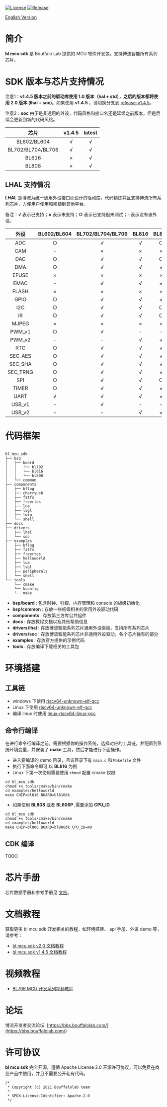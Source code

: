 [![License](https://img.shields.io/badge/License-Apache--2.0-brightgreen)](LICENSE)
[![Release](https://img.shields.io/github/v/tag/bouffalolab/bl_mcu_sdk?color=s&label=release)]()

[English Version](README.md)

# 简介

**bl mcu sdk** 是 Bouffalo Lab 提供的 MCU 软件开发包，支持博流智能所有系列芯片。

# SDK 版本与芯片支持情况

注意1：**v1.4.5 版本之前的驱动库使用 1.0 版本（hal + std），之后的版本都将使用 2.0 版本 (lhal + soc)**。如果使用 **v1.4.5** ，请切换分支到 [release-v1.4.5](https://github.com/bouffalolab/bl_mcu_sdk/tree/release_v1.4.5)。

注意2：**soc** 由于是非通用的外设，代码风格和接口名还是延续之前版本，但是后续会更新到新的代码风格。

|   芯片        |  v1.4.5  |  latest |
|:-------------:|:--------:|:-------:|
|BL602/BL604    |  √       |   √     |
|BL702/BL704/BL706 |  √    |   √     |
|BL616     |  ×            |   √     |
|BL808     |  ×            |   √     |

## LHAL 支持情况

**LHAL** 是博流为统一通用外设接口而设计的驱动库，代码精炼并且支持博流所有系列芯片，方便用户使用和移植到其他平台。

备注：**√** 表示已支持；**×** 表示未支持；**○** 表示已支持但未测试；**-** 表示没有该外设。

|   外设       |    BL602/BL604 |    BL702/BL704/BL706 |    BL616    |   BL808  |
|:------------:|:--------------:|:--------------------:|:-----------:|:--------:|
|  ADC         |      ○         |      √             |   √           |   ○      |
|  CAM         |      -         |      ×             |   ×           |   ×      |
|  DAC         |      ○         |      √             |   √           |   ○      |
|  DMA         |      ○         |      √             |   √           |   √      |
|  EFUSE       |      ×         |      ×             |   ×           |   ×      |
|  EMAC        |      -         |      √             |   √           |   √      |
|  FLASH       |      ×         |      ×             |   ×           |   ×      |
|  GPIO        |      ○         |      √             |   √           |   √      |
|  I2C         |      ○         |      √             |   √           |   ○      |
|  IR          |      ○         |      √             |   √           |   ○      |
|  MJPEG       |      ×         |      ×             |   ×           |   ×      |
|  PWM_v1      |      ○         |      √             |   -           |   -      |
|  PWM_v2      |      -         |      -             |   √           |   √      |
|  RTC         |      ○         |      √             |   √           |   √      |
|  SEC_AES     |      ○         |      √             |   √           |   √      |
|  SEC_SHA     |      ○         |      √             |   √           |   √      |
|  SEC_TRNG    |      ○         |      √             |   √           |   √      |
|  SPI         |      ○         |      √             |   √           |   ○      |
|  TIMER       |      ○         |      √             |   √           |   √      |
|  UART        |      √         |      √             |   √           |   √      |
|  USB_v1      |      -         |      √             |   -           |   -      |
|  USB_v2      |      -         |      -             |   √           |   √      |

# 代码框架

```

bl_mcu_sdk
├── bsp
│   ├── board
│   │   └── bl702
│   │   └── bl616
│   │   └── bl808
│   └── common
├── components
│   ├── bflog
│   ├── cherryusb
│   ├── fatfs
│   ├── freertos
│   ├── lua
│   ├── lvgl
│   ├── lwip
│   └── shell
├── docs
├── drivers
│   ├── lhal
│   └── soc
├── examples
│   ├── bflog
│   ├── fatfs
│   ├── freertos
│   ├── helloworld
│   ├── lua
│   ├── lvgl
│   ├── peripherals
│   └── shell
└── tools
    └── cmake
    └── kconfig
    └── make

```

- **bsp/board** : 包含时钟、引脚、内存管理和 console 的板级初始化
- **bsp/common** : 存放一些板级相关的常用外设驱动代码
- **components** : 存放第三方库公共组件
- **docs** : 存放教程文档以及其他帮助信息
- **drivers/lhal** : 存放博流智能系列芯片通用外设驱动，支持所有系列芯片
- **drivers/soc** : 存放博流智能系列芯片非通用外设驱动，各个芯片独有的部分
- **examples** : 存放官方提供的示例代码
- **tools** : 存放编译下载相关的工具包

# 环境搭建

## 工具链

- windows 下使用 [riscv64-unknown-elf-gcc](https://gitee.com/bouffalolab/toolchain_gcc_t-head_windows)
- Linux 下使用 [riscv64-unknown-elf-gcc](https://gitee.com/bouffalolab/toolchain_gcc_t-head_linux)
- 编译 linux 时使用 [linux-riscv64-linux-gcc](https://gitee.com/bouffalolab/linuxtoolchain_gcc_t-head)

## 命令行编译

在进行命令行编译之前，需要根据你的操作系统，选择对应的工具链，并配置到系统环境变量，并安装了 **make** 工具，然后才能进行下面操作。

- 进入要编译的 demo 目录，且该目录下有 `main.c` 和 `Makefile` 文件
- 执行下面命令即可,以 **BL616** 为例
- Linux 下第一次使用需要使用 `chmod` 配置 cmake 权限

```
cd bl_mcu_sdk
chmod +x tools/cmake/bin/cmake
cd examples/helloworld
make CHIP=bl616 BOARD=bl616dk
```

- 如果使用 **BL808** 或者 **BL606P** ,需要添加 **CPU_ID**

```
cd bl_mcu_sdk
chmod +x tools/cmake/bin/cmake
cd examples/helloworld
make CHIP=bl808 BOARD=bl808dk CPU_ID=m0
```

## CDK 编译

TODO

# 芯片手册

芯片数据手册和参考手册见 [文档](https://dev.bouffalolab.com/document)。

# 文档教程

获取更多 bl mcu sdk 开发相关的教程，如环境搭建、 api 手册、外设 demo 等，请参考：

- [bl mcu sdk v2.0 文档教程](https://bl-mcu-sdk.readthedocs.io/zh_CN/latest/)
- [bl mcu sdk v1.4.5 文档教程](https://dev.bouffalolab.com/media/doc/sdk/bl_mcu_sdk_zh/index.html)

# 视频教程

- [BL706 MCU 开发系列视频教程](https://www.bilibili.com/video/BV1xK4y1P7ur)

# 论坛

博流开发者交流论坛: [https://bbs.bouffalolab.com/](https://bbs.bouffalolab.com/)

# 许可协议

**bl mcu sdk** 完全开源，遵循 Apache License 2.0 开源许可协议，可以免费在商业产品中使用，并且不需要公开私有代码。

```
/*
 * Copyright (c) 2021 Bouffalolab team
 *
 * SPDX-License-Identifier: Apache-2.0
 */

```